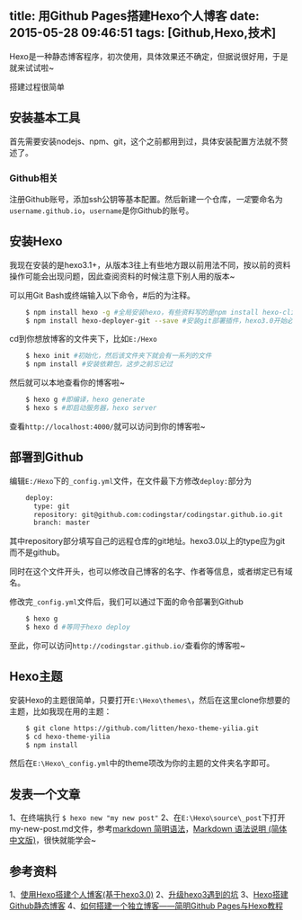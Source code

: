 title: 用Github Pages搭建Hexo个人博客
date: 2015-05-28 09:46:51
tags: [Github,Hexo,技术]
---

Hexo是一种静态博客程序，初次使用，具体效果还不确定，但据说很好用，于是就来试试啦~

搭建过程很简单

## 安装基本工具

首先需要安装nodejs、npm、git，这个之前都用到过，具体安装配置方法就不赘述了。

### Github相关

注册Github账号，添加ssh公钥等基本配置。然后新建一个仓库，*一定*要命名为`username.github.io`，`username`是你Github的账号。
<!--more-->
## 安装Hexo

我现在安装的是hexo3.1+，从版本3往上有些地方跟以前用法不同，按以前的资料操作可能会出现问题，因此查阅资料的时候注意下别人用的版本~

可以用Git Bash或终端输入以下命令，#后的为注释。
``` bash
    $ npm install hexo -g #全局安装hexo，有些资料写的是npm install hexo-cli -g，应该按这个来，不过没试过
    $ npm install hexo-deployer-git --save #安装git部署插件，hexo3.0开始必须要这样，不然无法部署
```

cd到你想放博客的文件夹下，比如`E:/Hexo`
``` bash
    $ hexo init #初始化，然后该文件夹下就会有一系列的文件
    $ npm install #安装依赖包，这步之前忘记过
```

然后就可以本地查看你的博客啦~
``` bash
    $ hexo g #即编译，hexo generate
    $ hexo s #即启动服务器，hexo server
```
查看`http://localhost:4000/`就可以访问到你的博客啦~

## 部署到Github
编辑`E:/Hexo`下的`_config.yml`文件，在文件最下方修改`deploy:`部分为
``` bash
    deploy: 
      type: git
      repository: git@github.com:codingstar/codingstar.github.io.git
      branch: master
```
其中repository部分填写自己的远程仓库的git地址。hexo3.0以上的type应为git而不是github。

同时在这个文件开头，也可以修改自己博客的名字、作者等信息，或者绑定已有域名。

修改完`_config.yml`文件后，我们可以通过下面的命令部署到Github
``` bash
    $ hexo g
    $ hexo d #等同于hexo deploy
```
至此，你可以访问`http://codingstar.github.io/`查看你的博客啦~

## Hexo主题
安装Hexo的主题很简单，只要打开`E:\Hexo\themes\`，然后在这里clone你想要的主题，比如我现在用的主题：
``` bash
    $ git clone https://github.com/litten/hexo-theme-yilia.git
    $ cd hexo-theme-yilia
    $ npm install
```
然后在`E:\Hexo\_config.yml`中的theme项改为你的主题的文件夹名字即可。

## 发表一个文章
1、在终端执行 `$ hexo new "my new post"`
2、在`E:\Hexo\source\_post`下打开my-new-post.md文件，参考[markdown 简明语法](http://lutaf.com/markdown-simple-usage.htm)，[Markdown 语法说明 (简体中文版)](http://wowubuntu.com/markdown/#html)，很快就能学会~

## 参考资料
1、[使用Hexo搭建个人博客(基于hexo3.0)](http://opiece.me/2015/04/09/hexo-guide/)
2、[升级hexo3遇到的坑](http://ningban.github.io/2015/03/19/hexo3-is-awesome/)
3、[Hexo搭建Github静态博客](http://www.cnblogs.com/zhcncn/p/4097881.html)
4、[如何搭建一个独立博客——简明Github Pages与Hexo教程](http://cnfeat.com/2014/05/10/2014-05-11-how-to-build-a-blog/)